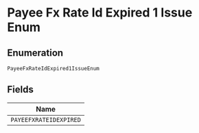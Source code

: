 
# Payee Fx Rate Id Expired 1 Issue Enum

## Enumeration

`PayeeFxRateIdExpired1IssueEnum`

## Fields

| Name |
|  --- |
| `PAYEEFXRATEIDEXPIRED` |

